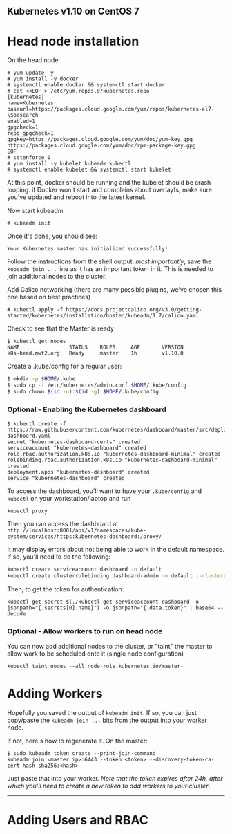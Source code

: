Kubernetes v1.10 on CentOS 7
------------------------------
# Head node installation
On the head node:
```
# yum update -y
# yum install -y docker
# systemctl enable docker && systemctl start docker
# cat <<EOF > /etc/yum.repos.d/kubernetes.repo
[kubernetes]
name=Kubernetes
baseurl=https://packages.cloud.google.com/yum/repos/kubernetes-el7-\$basearch
enabled=1
gpgcheck=1
repo_gpgcheck=1
gpgkey=https://packages.cloud.google.com/yum/doc/yum-key.gpg https://packages.cloud.google.com/yum/doc/rpm-package-key.gpg
EOF
# setenforce 0
# yum install -y kubelet kubeadm kubectl
# systemctl enable kubelet && systemctl start kubelet
```

At this point, docker should be running and the kubelet should be crash looping. if Docker won't start and complains about overlayfs, make sure you've updated and reboot into the latest kernel. 

Now start kubeadm
```
# kubeadm init
```

Once it's done, you should see:

```
Your Kubernetes master has initialized successfully!
```

Follow the instructions from the shell output. *most importantly*, save the `kubeadm join ...`  line as it has an important token in it. This is needed to join additional nodes to the cluster. 

Add Calico networking (there are many possible plugins, we've chosen this one based on best practices)
```
# kubectl apply -f https://docs.projectcalico.org/v3.0/getting-started/kubernetes/installation/hosted/kubeadm/1.7/calico.yaml
```

Check to see that the Master is ready
```
$ kubectl get nodes
NAME                STATUS    ROLES     AGE       VERSION
k8s-head.mwt2.org   Ready     master    1h        v1.10.0

```

Create a .kube/config for a regular user:
```bash
$ mkdir -p $HOME/.kube
$ sudo cp -i /etc/kubernetes/admin.conf $HOME/.kube/config
$ sudo chown $(id -u):$(id -g) $HOME/.kube/config
```

### Optional - Enabling the Kubernetes dashboard
```
$ kubectl create -f https://raw.githubusercontent.com/kubernetes/dashboard/master/src/deploy/recommended/kubernetes-dashboard.yaml
secret "kubernetes-dashboard-certs" created
serviceaccount "kubernetes-dashboard" created
role.rbac.authorization.k8s.io "kubernetes-dashboard-minimal" created
rolebinding.rbac.authorization.k8s.io "kubernetes-dashboard-minimal" created
deployment.apps "kubernetes-dashboard" created
service "kubernetes-dashboard" created
```

To access the dashboard, you'll want to have your `.kube/config` and  `kubectl` on your workstation/laptop and run
```
kubectl proxy
```

Then you can access the dashboard at `http://localhost:8001/api/v1/namespaces/kube-system/services/https:kubernetes-dashboard:/proxy/`

It may display errors about not being able to work in the default namespace. If so, you'll need to do the following:
```bash
kubectl create serviceaccount dashboard -n default
kubectl create clusterrolebinding dashboard-admin -n default --clusterrole=cluster-admin --serviceaccount=default:dashboard
```

Then, to get the token for authentication:
```
kubectl get secret $(./kubectl get serviceaccount dashboard -o jsonpath="{.secrets[0].name}") -o jsonpath="{.data.token}" | base64 --decode
```


### Optional - Allow workers to run on head node
You can now add additional nodes to the cluster, or "taint" the master to allow work to be scheduled onto it (single node configuration)
```
kubectl taint nodes --all node-role.kubernetes.io/master-
```

# Adding Workers
Hopefully you saved the output of `kubeadm init`. If so, you can just copy/paste the `kubeadm join ...` bits from the output into your worker node.

If not, here's how to regenerate it. On the master:
```
$ sudo kubeadm token create --print-join-command
kubeadm join <master ip>:6443 --token <token> --discovery-token-ca-cert-hash sha256:<hash>
```

Just paste that into your worker. *Note that the token expires after 24h, after which you'll need to create a new token to add workers to your cluster*. 



------

# Adding Users and RBAC
